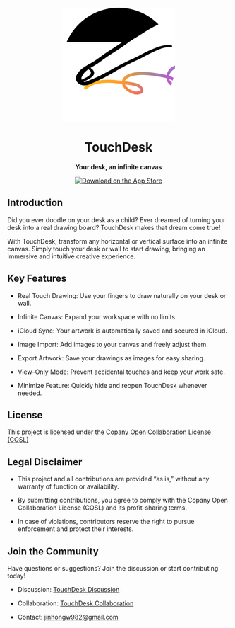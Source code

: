 <p align="center">
<img src="https://github.com/jinhongw/TouchDesk/blob/main/DeskDraw/Assets.xcassets/TouchDesk%20App%20Icon.imageset/TouchDesk%20App%20Icon2%20-%201024%20x%201024%20pt.png?raw=true" style="height: 256px; max-height: 256px;" />
<style>
@media (max-width: 768px) {
  img[src*="TouchDesk%20App%20Icon2%20-%201024%20x%201024%20pt.png"] {
    height: 168px !important;
    max-height: 168px !important;
  }
}
</style>
</p>
<h1 align="center">TouchDesk</h1>

<p align="center">
    <strong>Your desk, an infinite canvas</strong><br>
</p>

<p align="center">
    <a href="https://apps.apple.com/us/app/touchdesk-desktop-canvas/id6740164313">
        <img src="https://developer.apple.com/assets/elements/badges/download-on-the-app-store.svg" alt="Download on the App Store" height="60">
    </a>
</p>

## Introduction

Did you ever doodle on your desk as a child? Ever dreamed of turning your desk into a real drawing board? TouchDesk makes that dream come true!

With TouchDesk, transform any horizontal or vertical surface into an infinite canvas. Simply touch your desk or wall to start drawing, bringing an immersive and intuitive creative experience.

## Key Features

- Real Touch Drawing: Use your fingers to draw naturally on your desk or wall.

- Infinite Canvas: Expand your workspace with no limits.

- iCloud Sync: Your artwork is automatically saved and secured in iCloud.

- Image Import: Add images to your canvas and freely adjust them.

- Export Artwork: Save your drawings as images for easy sharing.

- View-Only Mode: Prevent accidental touches and keep your work safe.

- Minimize Feature: Quickly hide and reopen TouchDesk whenever needed.

## License

This project is licensed under the
[Copany Open Collaboration License (COSL)](./LICENSE)

## Legal Disclaimer

- This project and all contributions are provided “as is,” without any warranty of function or availability.

- By submitting contributions, you agree to comply with the Copany Open Collaboration License (COSL) and its profit-sharing terms.

- In case of violations, contributors reserve the right to pursue enforcement and protect their interests.

## Join the Community

Have questions or suggestions? Join the discussion or start contributing today!

- Discussion: [TouchDesk Discussion](https://copany.app/copany/30?tab=Discussion)

- Collaboration: [TouchDesk Collaboration](https://copany.app/copany/30?tab=Cooperate)

- Contact: jinhongw982@gmail.com
